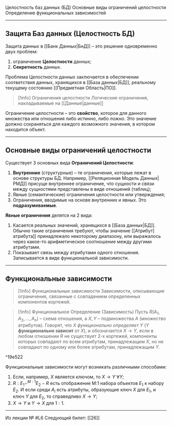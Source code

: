 Целостность баз данных (БД)
Основные виды ограничений целостности
Определение функциональных зависимостей

---

## Защита Баз данных (Целостность БД)

Защита данных в [[Банк Данных|БнД]] – это решение одновременно двух проблем:
1) ограничение **Целостности** данных;
2) **Секретность** данных.

Проблема Целостности данных заключается в обеспечении соответствия данных, хранящихся в [[База данных|БД]], реальному текущему состоянию [[Предметная Область|ПО]].

>[!info] Ограничения целостности
>Логические ограничения, накладываемые на [[Данные|данные]]

Ограничение целостности – это **свойство**, которое для данного множества или отношения либо *истинно*, либо *ложно*. Это значение должно сохраняться для каждого возможного значения, в котором находится объект.

---
## Основные виды ограничений целостности

Существует 3 основных вида **Ограничений Целостности**:
1) **Внутренние** (структурные) – те ограничения, которые лежат в основе структуры БД. Например, [[Реляционная Модель Данных|РМД]] присуще внутреннее ограничение, что сущности и связи между сущностями представлены в виде отношений (таблиц);
2) Явные (семантические) ограничения целостности или утверждения;
3) Ограничения, вводимые на основе внутренних и явных. Это **подразумеваемые**.

**Явные ограничения** делятся на 2 вида:
1. Касается реальных значений, хранящихся в [[База данных|БД]]. Обычно такие ограничения требуют, чтобы значение [[Атрибут|атрибута]] принадлежало некоторому диапазону, или выражалось через какое-то арифметическое соотношение между другими атрибутами.
2. Показывает связь между атрибутами одного отношения. Записывается в виде функциональной зависимости.

---
## Функциональные зависимости

>[!info] Функциональные зависимости
>Зависимости, описывающие ограничения, связанные с совпадением определенных компонентов кортежей.

>[!info] Функциональное Определение (Зависимость)
>Пусть $R(A_1, A_2,..., A_n)$ – схема отношения, а $X,Y$ – подмножества $A$ (множество атрибутов).
>Говорят, что $X$ *функционально определяет* $Y$ ($Y$ **функционально зависит** от $X$), и обозначается $X\to Y$, если в любом отношении $R$ не существует 2-х кортежей, компоненты которых совпадают по всем атрибутам, принадлежащим $X$, но не совпадают по одному или более атрибутам, принадлежащим $Y$.

^19e522

Функциональные зависимости могут возникать различными способами:
1) Если, например, $X$ является ключом, то $X\to Y \  \forall Y$;
2) $R:E_1 -^{M:1} E_2 - R$ есть отображение M:1 набора объектов $E_1$ к набору $E_2$. И если среди $A_i$ есть атрибуты, образующие ключ $X$ для $E_1$, и ключ $Y$ для $E_2$, то справедливо $X\to Y$;
3) $X\to Y$ и $Y\to X$ для $1:1$.

---

Из лекции № #L6 
Следующий билет: [[26]]


